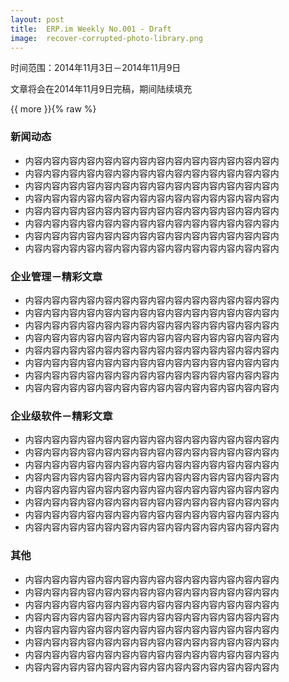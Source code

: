 ```yaml
---
layout: post
title:  ERP.im Weekly No.001 - Draft
image:  recover-corrupted-photo-library.png
---
```


时间范围：2014年11月3日－2014年11月9日

文章将会在2014年11月9日完稿，期间陆续填充

{{ more }}{% raw %}

### 新闻动态

- 内容内容内容内容内容内容内容内容内容内容内容内容内容内容内
- 内容内容内容内容内容内容内容内容内容内容内容内容内容内容内
- 内容内容内容内容内容内容内容内容内容内容内容内容内容内容内
- 内容内容内容内容内容内容内容内容内容内容内容内容内容内容内
- 内容内容内容内容内容内容内容内容内容内容内容内容内容内容内
- 内容内容内容内容内容内容内容内容内容内容内容内容内容内容内
- 内容内容内容内容内容内容内容内容内容内容内容内容内容内容内
- 内容内容内容内容内容内容内容内容内容内容内容内容内容内容内

### 企业管理－精彩文章

- 内容内容内容内容内容内容内容内容内容内容内容内容内容内容内
- 内容内容内容内容内容内容内容内容内容内容内容内容内容内容内
- 内容内容内容内容内容内容内容内容内容内容内容内容内容内容内
- 内容内容内容内容内容内容内容内容内容内容内容内容内容内容内
- 内容内容内容内容内容内容内容内容内容内容内容内容内容内容内
- 内容内容内容内容内容内容内容内容内容内容内容内容内容内容内
- 内容内容内容内容内容内容内容内容内容内容内容内容内容内容内
- 内容内容内容内容内容内容内容内容内容内容内容内容内容内容内

### 企业级软件－精彩文章

* 内容内容内容内容内容内容内容内容内容内容内容内容内容内容内
* 内容内容内容内容内容内容内容内容内容内容内容内容内容内容内
* 内容内容内容内容内容内容内容内容内容内容内容内容内容内容内
* 内容内容内容内容内容内容内容内容内容内容内容内容内容内容内
* 内容内容内容内容内容内容内容内容内容内容内容内容内容内容内
* 内容内容内容内容内容内容内容内容内容内容内容内容内容内容内
* 内容内容内容内容内容内容内容内容内容内容内容内容内容内容内
* 内容内容内容内容内容内容内容内容内容内容内容内容内容内容内

### 其他

* 内容内容内容内容内容内容内容内容内容内容内容内容内容内容内
* 内容内容内容内容内容内容内容内容内容内容内容内容内容内容内
* 内容内容内容内容内容内容内容内容内容内容内容内容内容内容内
* 内容内容内容内容内容内容内容内容内容内容内容内容内容内容内
* 内容内容内容内容内容内容内容内容内容内容内容内容内容内容内
* 内容内容内容内容内容内容内容内容内容内容内容内容内容内容内
* 内容内容内容内容内容内容内容内容内容内容内容内容内容内容内
* 内容内容内容内容内容内容内容内容内容内容内容内容内容内容内
